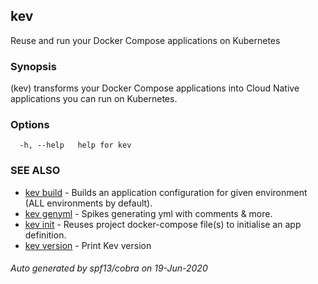 ## kev

Reuse and run your Docker Compose applications on Kubernetes

### Synopsis

(kev) transforms your Docker Compose applications
                  into Cloud Native applications you can run on Kubernetes.

### Options

```
  -h, --help   help for kev
```

### SEE ALSO

* [kev build](kev_build.md)	 - Builds an application configuration for given environment (ALL environments by default).
* [kev genyml](kev_genyml.md)	 - Spikes generating yml with comments & more.
* [kev init](kev_init.md)	 - Reuses project docker-compose file(s) to initialise an app definition.
* [kev version](kev_version.md)	 - Print Kev version

###### Auto generated by spf13/cobra on 19-Jun-2020

